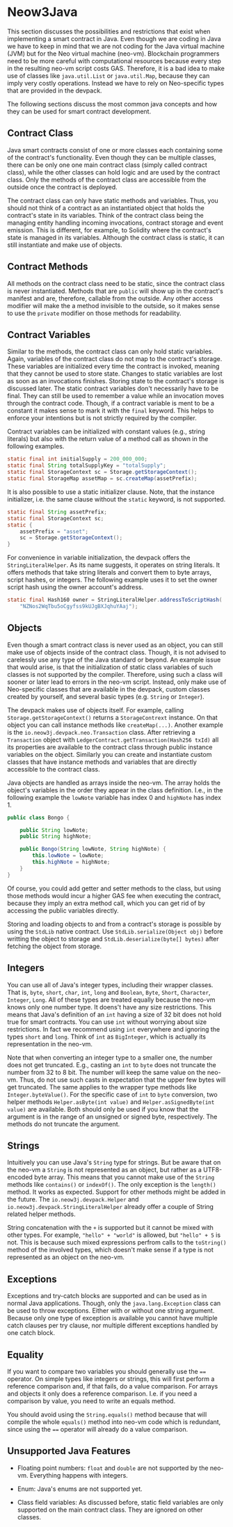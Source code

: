 # Neow3Java

This section discusses the possibilities and restrictions that exist when implementing a smart
contract in Java. 
Even though we are coding in Java we have to keep in mind that we are not coding for the Java
virtual machine (JVM) but for the Neo virtual machine (neo-vm). Blockchain programmers need to be
more careful with computational resources because every step in the resulting neo-vm script costs
GAS. Therefore, it is a bad idea to make use of classes like `java.util.List` or `java.util.Map`,
because they can imply very costly operations. Instead we have to rely on Neo-specific types that
are provided in the devpack. 

The following sections discuss the most common java concepts and how they can be used for smart
contract development.

## Contract Class

Java smart contracts consist of one or more classes each containing some of the contract's
functionality. Even though they can be multiple classes, there can be only one one main contract
class (simply called contract class), while the other classes can hold logic and are used by the
contract class. Only the methods of the contract class are accessible from the outside once the
contract is deployed.

The contract class can only have static methods and variables. Thus, you should not think of a
contract as an instantiated object that holds the contract's state in its variables. Think of the
contract class being the managing entity handling incoming invocations, contract storage and event
emission. This is different, for example, to Solidity where the contract's state is managed in its
variables. Although the contract class is static, it can still instantiate and make use of objects.

## Contract Methods

All methods on the contract class need to be static, since the contract class is never instantiated.
Methods that are `public` will show up in the contract's manifest and are, therefore, callable from
the outside. Any other access modifier will make the a method invisible to the outside, so it makes
sense to use the `private` modifier on those methods for readability.

## Contract Variables

Similar to the methods, the contract class can only hold static variables. Again, variables of
the contract class do not map to the contract's storage. These variables are initialized every
time the contract is invoked, meaning that they cannot be used to store state. Changes to static
variables are lost as soon as an invocations finishes. Storing state to the contract's storage is
discussed later.
The static contract variables don't necessarily have to be final. They can still be used to remember a
value while an invocation moves through the contract code. Though, if a contract variable is ment
to be a constant it makes sense to mark it with the `final` keyword. This helps to enforce your
intentions but is not strictly required by the compiler.

Contract variables can be initialized with constant values (e.g., string literals) but also with
the return value of a method call as shown in the following examples.

```java
static final int initialSupply = 200_000_000;
static final String totalSupplyKey = "totalSupply";
static final StorageContext sc = Storage.getStorageContext();
static final StorageMap assetMap = sc.createMap(assetPrefix);
```

It is also possible to use a static initializer clause. Note, that the instance initializer, i.e. the
same clause without the `static` keyword, is not supported.

```java
static final String assetPrefix;
static final StorageContext sc;
static {
    assetPrefix = "asset";
    sc = Storage.getStorageContext();
}
```

For convenience in variable initialization, the devpack offers the `StringLiteralHelper`.
As its name suggests, it operates on string literals. It offers methods that take string literals
and convert them to byte arrays, script hashes, or integers. The following example uses it to set
the owner script hash using the owner account's address.

```java
static final Hash160 owner = StringLiteralHelper.addressToScriptHash(
    "NZNos2WqTbu5oCgyfss9kUJgBXJqhuYAaj");
```


## Objects

Even though a smart contract class is never used as an object, you can still make use of objects
inside of the contract class. Though, it is not advised to carelessly use any type of the Java
standard or beyond. An example issue that would arise, is that the initialization of static class
variables of such classes is not supported by the compiler. Therefore, using such a class will
sooner or later lead to errors in the neo-vm script. Instead, only make use of Neo-specific classes
that are available in the devpack, custom classes created by yourself, and several basic types (e.g.
`String` or `Integer`).

The devpack makes use of objects itself. For example, calling `Storage.getStorageContext()` returns
a `StorageContrext` instance. On that object you can call instance methods like `createMap(...)`.
Another example is the `io.neow3j.devpack.neo.Transaction` class. After retrieving a `Transaction`
object with `LedgerContract.getTransaction(Hash256 txId)` all its properties are available to the
contract class through public instance variables on the object. Similarly you can create and
instantiate custom classes that have instance methods and variables that are directly accessible to
the contract class.

Java objects are handled as arrays inside the neo-vm. The array holds the object's variables in the
order they appear in the class definition. I.e., in the following example the `lowNote` variable has
index 0 and `highNote` has index 1.

```java
public class Bongo {

    public String lowNote;
    public String highNote;

    public Bongo(String lowNote, String highNote) {
        this.lowNote = lowNote;
        this.highNote = highNote;
    }
}
```

Of course, you could add getter and setter methods to the class, but using those methods would incur a higher GAS fee
when executing the contract, because they imply an extra method call, which you can get rid of by accessing the public
variables directly.

Storing and loading objects to and from a contract's storage is possible by using the `StdLib`
native contract. Use `StdLib.serialize(Object obj)` before writting the object to storage and
`StdLib.deserialize(byte[] bytes)` after fetching the object from storage.


## Integers

You can use all of Java's integer types, including their wrapper classes. That is, `byte`, `short`, `char`, `int`,
`long` and `Boolean`, `Byte`, `Short`, `Character`, `Integer`, `Long`. All of these types are treated equally because
the neo-vm knows only one number type. It doens't have any size restrictions. This means that Java's definition of an
`int` having a size of 32 bit does not hold true for smart contracts. You can use `int` without worrying about size
restrictions. In fact we recommend using `int` everywhere and ignoring the types `short` and `long`. Think of `int` as
`BigInteger`, which is actually its representation in the neo-vm.

Note that when converting an integer type to a smaller one, the number does not get truncated. E.g., casting an `int` to
`byte` does not truncate the number from 32 to 8 bit. The number will keep the same value on the neo-vm. Thus, do not
use such casts in expectation that the upper few bytes will get truncated. The same applies to the wrapper type methods
like `Integer.byteValue()`. For the specific case of `int` to `byte` conversion, two helper methods 
`Helper.asByte(int value)` and `Helper.asSignedByte(int value)` are available. Both should only be used if you know that
the argument is in the range of an unsigned or signed byte, respectively. The methods do not truncate the argument.


## Strings

Intuitively you can use Java's `String` type for strings. But be aware that on the neo-vm a `String`
is not represented as an object, but rather as a UTF8-encoded byte array. This means that you cannot
make use of the `String` methods like `contains()` or `indexOf()`. The only exception is the
`length()` method. It works as expected. Support for other methods might be added in the
future. The `io.neow3j.devpack.Helper` and `io.neow3j.devpack.StringLiteralHelper` already offer a
couple of String related helper methods.

String concatenation with the `+` is supported but it cannot be mixed with other types. For example,
`"hello" + "world"` is allowed, but `"hello" + 5` is not. This is because such mixed expressions
perfrom calls to the `toString()` method of the involved types, which doesn't make sense if a type
is not represented as an object on the neo-vm. 


## Exceptions

Exceptions and try-catch blocks are supported and can be used as in normal Java applications. Though, only the
`java.lang.Exception` class can be used to throw exceptions. Either with or without one string argument. Because only one
type of exception is available you cannot have multiple catch clauses per try clause, nor multiple different exceptions
handled by one catch block.

## Equality

If you want to compare two variables you should generally use the `==` operator. On simple types like integers or
strings, this will first perform a reference comparison and, if that fails, do a value comparison. For arrays and
objects it only does a reference comparison. I.e. if you need a comparison by value, you need to write an equals method.

You should avoid using the `String.equals()` method because that will compile the whole `equals()` method into neo-vm
code which is redundant, since using the `==` operator will already do a value comparison.


## Unsupported Java Features

- Floating point numbers: `float` and `double` are not supported by the neo-vm. Everything happens with integers.

- Enum: Java's enums are not supported yet.

- Class field variables: As discussed before, static field variables are only supported on the main contract class. They
  are ignored on other classes.